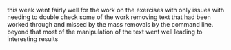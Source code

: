 this week went fairly well for the work on the exercises with only issues with needing to double check some of the work removing text that had been worked through and missed by the mass removals by the command line. beyond that most of the manipulation of the text went well leading to interesting results
